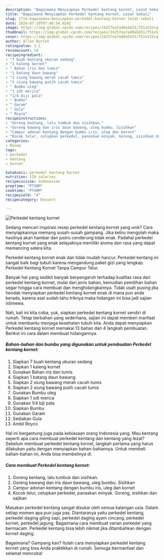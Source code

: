 ```yaml
---
description: "Bagaimana Menyiapkan Perkedel kentang kornet, Lezat Sekali"
title: "Bagaimana Menyiapkan Perkedel kentang kornet, Lezat Sekali"
slug: 1714-bagaimana-menyiapkan-perkedel-kentang-kornet-lezat-sekali
date: 2020-07-19T07:48:54.024Z
image: https://img-global.cpcdn.com/recipes/24257ea7ad0a5d31/751x532cq70/perkedel-kentang-kornet-foto-resep-utama.jpg
thumbnail: https://img-global.cpcdn.com/recipes/24257ea7ad0a5d31/751x532cq70/perkedel-kentang-kornet-foto-resep-utama.jpg
cover: https://img-global.cpcdn.com/recipes/24257ea7ad0a5d31/751x532cq70/perkedel-kentang-kornet-foto-resep-utama.jpg
author: Allen Burton
ratingvalue: 3.1
reviewcount: 14
recipeingredient:
- "7 buah kentang ukuran sedang"
- "1 kaleng kornet"
- " Bahan iris dan tumis"
- "1 batang daun bawang"
- "2 siung bawang merah cacah tumis"
- "2 siung bawang putih cacah tumis"
- " Bumbu uleg"
- "1 sdt merica"
- "1/4 biji pala"
- " Bumbu"
- " Garam"
- " Gula"
- " Royco"
recipeinstructions:
- "Goreng kentang, lalu tumbuk dan sisihkan."
- "Goreng bawang dan iris daun bawang, uleg bumbu. Sisihkan"
- "Campur adonan kentang dengan bumbu iris, uleg dan kornet"
- "Kocok telur, celupkan perkedel, panaskan minyak. Goreng, sisihkan dan sajikan"
categories:
- Resep
tags:
- perkedel
- kentang
- kornet

katakunci: perkedel kentang kornet 
nutrition: 119 calories
recipecuisine: Indonesian
preptime: "PT38M"
cooktime: "PT48M"
recipeyield: "4"
recipecategory: Dessert

---
```



![Perkedel kentang kornet](https://img-global.cpcdn.com/recipes/24257ea7ad0a5d31/751x532cq70/perkedel-kentang-kornet-foto-resep-utama.jpg)

Sedang mencari inspirasi resep perkedel kentang kornet yang unik? Cara menyiapkannya memang susah-susah gampang. Jika keliru mengolah maka hasilnya akan hambar dan justru cenderung tidak enak. Padahal perkedel kentang kornet yang enak selayaknya memiliki aroma dan rasa yang dapat memancing selera kita.

Perkedel kentang kornet enak dan tidak mudah hancur. Perkedel kentang ini sangat baik bagi tubuh karena mengandung paket gizi yang lengkap. Perkedel Kentang Kornet Tanpa Campur Telur.

Banyak hal yang sedikit banyak berpengaruh terhadap kualitas rasa dari perkedel kentang kornet, mulai dari jenis bahan, kemudian pemilihan bahan segar hingga cara membuat dan menghidangkannya. Tidak usah pusing jika hendak menyiapkan perkedel kentang kornet enak di mana pun anda berada, karena asal sudah tahu triknya maka hidangan ini bisa jadi sajian istimewa.


Nah, kali ini kita coba, yuk, siapkan perkedel kentang kornet sendiri di rumah. Tetap berbahan yang sederhana, sajian ini dapat memberi manfaat untuk membantu menjaga kesehatan tubuh kita. Anda dapat menyiapkan Perkedel kentang kornet memakai 13 bahan dan 4 langkah pembuatan. Berikut ini cara dalam membuat hidangannya.

<!--inarticleads1-->

##### Bahan-bahan dan bumbu yang digunakan untuk pembuatan Perkedel kentang kornet:

1. Siapkan 7 buah kentang ukuran sedang
1. Siapkan 1 kaleng kornet
1. Gunakan  Bahan iris dan tumis
1. Siapkan 1 batang daun bawang
1. Siapkan 2 siung bawang merah cacah tumis
1. Siapkan 2 siung bawang putih cacah tumis
1. Gunakan  Bumbu uleg
1. Siapkan 1 sdt merica
1. Gunakan 1/4 biji pala
1. Siapkan  Bumbu
1. Gunakan  Garam
1. Sediakan  Gula
1. Ambil  Royco


Hal ini bergantung juga pada kebiasaan orang Indonesia yang. Mau kentang seperti apa cara membuat perkedel kentang dan kentang yang lezat? Sebelum membuat perkedel kentang kornet, langkah pertama yang harus dilakukan yaitu dengan menyiapkan bahan-bahannya. Untuk membeli bahan-bahan ini, Anda bisa membelinya di. 

<!--inarticleads2-->

##### Cara membuat Perkedel kentang kornet:

1. Goreng kentang, lalu tumbuk dan sisihkan.
1. Goreng bawang dan iris daun bawang, uleg bumbu. Sisihkan
1. Campur adonan kentang dengan bumbu iris, uleg dan kornet
1. Kocok telur, celupkan perkedel, panaskan minyak. Goreng, sisihkan dan sajikan


Masakan perkedel kentang sangat disukai oleh semua kalangan usia. Dalam setiap momen apa pun juga pas. Diantaranya yaitu perkedel kentang, perkedel daging giling sapi, perkedel daging ayam cincang, perkedel kornet, perkedel jagung. Bagaimana cara membuat varian perkedel yang bermacam. Perkedel kentang bisa lebih nikmat jika ditambahkan dengan kornet daging. 

Bagaimana? Gampang kan? Itulah cara menyiapkan perkedel kentang kornet yang bisa Anda praktikkan di rumah. Semoga bermanfaat dan selamat mencoba!
